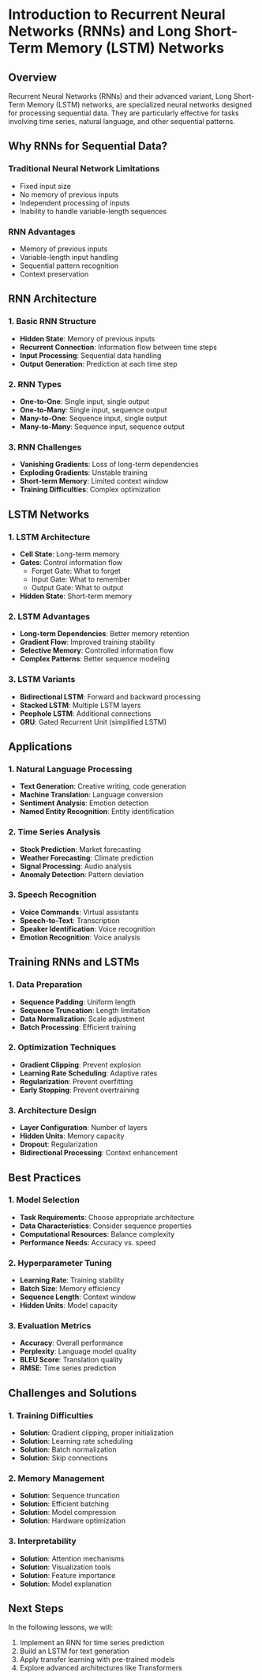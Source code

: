 # Introduction to Recurrent Neural Networks (RNNs) and Long Short-Term Memory (LSTM) Networks

## Overview

Recurrent Neural Networks (RNNs) and their advanced variant, Long Short-Term Memory (LSTM) networks, are specialized neural networks designed for processing sequential data. They are particularly effective for tasks involving time series, natural language, and other sequential patterns.

## Why RNNs for Sequential Data?

### Traditional Neural Network Limitations
- Fixed input size
- No memory of previous inputs
- Independent processing of inputs
- Inability to handle variable-length sequences

### RNN Advantages
- Memory of previous inputs
- Variable-length input handling
- Sequential pattern recognition
- Context preservation

## RNN Architecture

### 1. Basic RNN Structure
- **Hidden State**: Memory of previous inputs
- **Recurrent Connection**: Information flow between time steps
- **Input Processing**: Sequential data handling
- **Output Generation**: Prediction at each time step

### 2. RNN Types
- **One-to-One**: Single input, single output
- **One-to-Many**: Single input, sequence output
- **Many-to-One**: Sequence input, single output
- **Many-to-Many**: Sequence input, sequence output

### 3. RNN Challenges
- **Vanishing Gradients**: Loss of long-term dependencies
- **Exploding Gradients**: Unstable training
- **Short-term Memory**: Limited context window
- **Training Difficulties**: Complex optimization

## LSTM Networks

### 1. LSTM Architecture
- **Cell State**: Long-term memory
- **Gates**: Control information flow
  - Forget Gate: What to forget
  - Input Gate: What to remember
  - Output Gate: What to output
- **Hidden State**: Short-term memory

### 2. LSTM Advantages
- **Long-term Dependencies**: Better memory retention
- **Gradient Flow**: Improved training stability
- **Selective Memory**: Controlled information flow
- **Complex Patterns**: Better sequence modeling

### 3. LSTM Variants
- **Bidirectional LSTM**: Forward and backward processing
- **Stacked LSTM**: Multiple LSTM layers
- **Peephole LSTM**: Additional connections
- **GRU**: Gated Recurrent Unit (simplified LSTM)

## Applications

### 1. Natural Language Processing
- **Text Generation**: Creative writing, code generation
- **Machine Translation**: Language conversion
- **Sentiment Analysis**: Emotion detection
- **Named Entity Recognition**: Entity identification

### 2. Time Series Analysis
- **Stock Prediction**: Market forecasting
- **Weather Forecasting**: Climate prediction
- **Signal Processing**: Audio analysis
- **Anomaly Detection**: Pattern deviation

### 3. Speech Recognition
- **Voice Commands**: Virtual assistants
- **Speech-to-Text**: Transcription
- **Speaker Identification**: Voice recognition
- **Emotion Recognition**: Voice analysis

## Training RNNs and LSTMs

### 1. Data Preparation
- **Sequence Padding**: Uniform length
- **Sequence Truncation**: Length limitation
- **Data Normalization**: Scale adjustment
- **Batch Processing**: Efficient training

### 2. Optimization Techniques
- **Gradient Clipping**: Prevent explosion
- **Learning Rate Scheduling**: Adaptive rates
- **Regularization**: Prevent overfitting
- **Early Stopping**: Prevent overtraining

### 3. Architecture Design
- **Layer Configuration**: Number of layers
- **Hidden Units**: Memory capacity
- **Dropout**: Regularization
- **Bidirectional Processing**: Context enhancement

## Best Practices

### 1. Model Selection
- **Task Requirements**: Choose appropriate architecture
- **Data Characteristics**: Consider sequence properties
- **Computational Resources**: Balance complexity
- **Performance Needs**: Accuracy vs. speed

### 2. Hyperparameter Tuning
- **Learning Rate**: Training stability
- **Batch Size**: Memory efficiency
- **Sequence Length**: Context window
- **Hidden Units**: Model capacity

### 3. Evaluation Metrics
- **Accuracy**: Overall performance
- **Perplexity**: Language model quality
- **BLEU Score**: Translation quality
- **RMSE**: Time series prediction

## Challenges and Solutions

### 1. Training Difficulties
- **Solution**: Gradient clipping, proper initialization
- **Solution**: Learning rate scheduling
- **Solution**: Batch normalization
- **Solution**: Skip connections

### 2. Memory Management
- **Solution**: Sequence truncation
- **Solution**: Efficient batching
- **Solution**: Model compression
- **Solution**: Hardware optimization

### 3. Interpretability
- **Solution**: Attention mechanisms
- **Solution**: Visualization tools
- **Solution**: Feature importance
- **Solution**: Model explanation

## Next Steps

In the following lessons, we will:
1. Implement an RNN for time series prediction
2. Build an LSTM for text generation
3. Apply transfer learning with pre-trained models
4. Explore advanced architectures like Transformers 